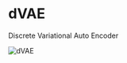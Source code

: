 # dVAE
Discrete Variational Auto Encoder


![dVAE](https://github.com/MohammadMahdiGhahramani7/dVAE/assets/87170608/fe701253-9857-4a47-96ef-7e1a7896ad7f)
